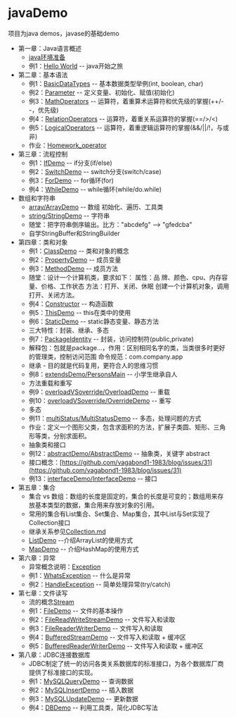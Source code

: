 # javaDemo

项目为java demos，javase的基础demo
- 第一章：Java语言概述
	- [java环境准备](https://github.com/vagabond1-1983/javaDemo/issues/2)	
	- 例1：[Hello World](src/main/java/com/test/basic/chapter1/HelloWorld.java) -- java开始之旅
- 第二章：基本语法
	- 例1：[BasicDataTypes](src/main/java/com/test/basic/chapter2/BasicDataTypes.java) -- 基本数据类型举例(int, boolean, char)
	- 例2：[Parameter](src/main/java/com/test/basic/chapter2/Parameter.java) -- 定义变量、初始化、赋值(初始化)
	- 例3：[MathOperators](src/main/java/com/test/basic/chapter2/MathOperators.java) -- 运算符，着重算术运算符和优先级的掌握(++/--，优先级)
	- 例4：[RelationOperators](src/main/java/com/test/basic/chapter2/RelationOperators.java) -- 运算符，着重关系运算符的掌握(==/>/<)
	- 例5：[LogicalOperators](src/main/java/com/test/basic/chapter2/LogicalOperators.java) -- 运算符，着重逻辑运算符的掌握(&&/||/!，与或非)
	- 作业：[Homework_operator](src/main/java/com/test/basic/chapter2/Homework_operator.java)
- 第三章：流程控制
    - 例1：[IfDemo](src/main/java/com/test/basic/chapter3/IfDemo.java) -- if分支(if/else)
    - 例2：[SwitchDemo](src/main/java/com/test/basic/chapter3/SwitchDemo.java) -- switch分支(switch/case)
    - 例3：[ForDemo](src/main/java/com/test/basic/chapter3/ForDemo.java) -- for循环(for)
    - 例4：[WhileDemo](src/main/java/com/test/basic/chapter3/WhileDemo.java) -- while循环(while/do.while)
- 数组和字符串
    - [array/ArrayDemo](src/main/java/com/test/basic/array/ArrayDemo.java) -- 数组 初始化、遍历、工具类
    - [string/StringDemo](src/main/java/com/test/basic/string/StringDemo.java) -- 字符串
    - 随堂：把字符串倒序输出。比方："abcdefg" --> "gfedcba"
    - 自学StringBuffer和StringBuilder
- 第四章：类和对象
    - 例1：[ClassDemo](src/main/java/com/test/basic/chapter4/ClassDemo.java) -- 类和对象的概念
    - 例2：[PropertyDemo](src/main/java/com/test/basic/chapter4/PropertyDemo.java) -- 成员变量
    - 例3：[MethodDemo](src/main/java/com/test/basic/chapter4/MethodDemo.java) -- 成员方法
    - 随堂：设计一个计算机类，要求如下：
            属性：品 牌、颜色、cpu、内存容量、价格、工作状态
            方法：打开、关闭、休眠
           创建一个计算机对象，调用打开、关闭方法。
    - 例4：[Constructor](src/main/java/com/test/basic/chapter4/Constructor.java) -- 构造函数
    - 例5：[ThisDemo](src/main/java/com/test/basic/chapter4/ThisDemo.java) -- this在类中的使用
    - 例6：[StaticDemo](src/main/java/com/test/basic/chapter4/StaticDemo.java) -- static静态变量、静态方法
    - 三大特性：封装、继承、多态
    - 例7：[PackageIdentity](src/main/java/com/test/basic/chapter4/PackageIdentity.java) -- 封装，访问控制符(public,private)
    - 解释包：包就是package...，作用：区别相同名字的类，当类很多时更好的管理类，控制访问范围
        命令规范：com.company.app
    - 继承 - 目的就是代码复用，更符合人的思维习惯
    - 例8：[extendsDemo/PersonsMain](src/main/java/com/test/basic/chapter4/extendsDemo/PersonsMain.java) -- 小学生继承自人
    - 方法重载和重写
    - 例9：[overloadVSoverride/OverloadDemo](src/main/java/com/test/basic/chapter4/overloadVSoverride/OverloadDemo.java) -- 重载
    - 例10：[overloadVSoverride/OverrideDemo](src/main/java/com/test/basic/chapter4/overloadVSoverride/OverrideDemo.java) -- 重写
    - 多态
    - 例11：[multiStatus/MultiStatusDemo](src/main/java/com/test/basic/chapter4/multiStatus/MultiStatusDemo.java) -- 多态，处理问题的方式
    - 作业：定义一个图形父类，包含求面积的方法，扩展子类圆、矩形、三角形等类，分别求面积。
    - 抽象类和接口
    - 例12：[abstractDemo/AbstractDemo](src/main/java/com/test/basic/chapter4/abstractDemo/AbstractDemo.java) -- 抽象类，关键字 abstract
    - 接口概念：[https://github.com/vagabond1-1983/blog/issues/31](https://github.com/vagabond1-1983/blog/issues/31)
    - 例13：[interfaceDemo/InterfaceDemo](src/main/java/com/test/basic/chapter4/interfaceDemo/InterfaceDemo.java) -- 接口
- 第五章：集合
    - 集合 vs 数组：数组的长度是固定的，集合的长度是可变的；数组用来存放基本类型的数据，集合用来存放对象的引用。
    - 常用的集合有List集合、Set集合、Map集合，其中List与Set实现了Collection接口
    - 继承关系参见[Collection.md](Collection.md)
    - [ListDemo](src/main/java/com/test/basic/chapter5/ListDemo.java) --介绍ArrayList的使用方式
    - [MapDemo](src/main/java/com/test/basic/chapter5/MapDemo.java) -- 介绍HashMap的使用方式
- 第六章：异常
    - 异常概念说明：[Exception](Exception.md)
    - 例1：[WhatsException](src/main/java/com/test/basic/chapter6/WhatsException.java) -- 什么是异常
    - 例2：[HandleException](src/main/java/com/test/basic/chapter6/HandleException.java) -- 简单处理异常(try/catch)
- 第七章：文件读写
    - 流的概念[Stream](Stream.md)
    - 例1：[FileDemo](src/main/java/com/test/basic/chapter7/FileDemo.java) -- 文件的基本操作
    - 例2：[FileReadWriteStreamDemo](src/main/java/com/test/basic/chapter7/FileReadWriteStreamDemo.java) -- 文件写入和读取
    - 例3：[FileReaderWriterDemo](src/main/java/com/test/basic/chapter7/FileReaderWriterDemo.java) -- 文件写入和读取
    - 例4：[BufferedStreamDemo](src/main/java/com/test/basic/chapter7/BufferedStreamDemo.java) -- 文件写入和读取 + 缓冲区
    - 例5：[BufferedReaderWriterDemo](src/main/java/com/test/basic/chapter7/BufferedReaderWriterDemo.java) -- 文件写入和读取 + 缓冲区
- 第八章：JDBC连接数据库
    - JDBC制定了统一的访问各类关系数据库的标准接口，为各个数据库厂商提供了标准接口的实现。
    - 例1：[MySQLQueryDemo](src/main/java/com/test/basic/chapter8/MySQLQueryDemo.java) -- 查询数据
    - 例2：[MySQLInsertDemo](src/main/java/com/test/basic/chapter8/MySQLInsertDemo.java) -- 插入数据
    - 例3：[MySQLUpdateDemo](src/main/java/com/test/basic/chapter8/MySQLUpdateDemo.java) -- 更新数据
    - 例4：[DBDemo](src/main/java/com/test/basic/chapter8/DBDemo.java) -- 利用工具类，简化JDBC写法

